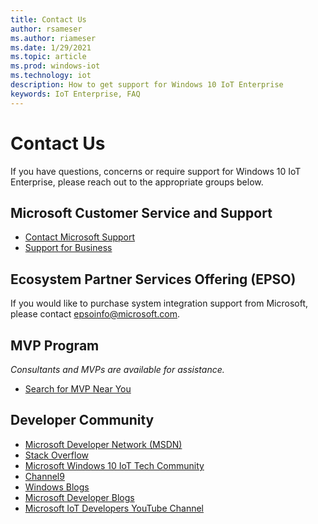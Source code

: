 ```yaml
---
title: Contact Us
author: rsameser
ms.author: riameser
ms.date: 1/29/2021
ms.topic: article
ms.prod: windows-iot
ms.technology: iot
description: How to get support for Windows 10 IoT Enterprise
keywords: IoT Enterprise, FAQ
---
```


# Contact Us
If you have questions, concerns or require support for Windows 10 IoT Enterprise, please reach out to the appropriate groups below.

## Microsoft Customer Service and Support
* [Contact Microsoft Support](https://support.microsoft.com/en-us/contactus#)
* [Support for Business](https://support.microsoft.com/supportforbusiness/productselection)

## Ecosystem Partner Services Offering (EPSO)
If you would like to purchase system integration support from Microsoft, please contact epsoinfo@microsoft.com.

## MVP Program
 *Consultants and MVPs are available for assistance.*
 * [Search for MVP Near You](https://mvp.microsoft.com/)

## Developer Community
* [Microsoft Developer Network (MSDN)](https://social.msdn.microsoft.com/Forums/en-US/home?forum=WindowsIoT)
* [Stack Overflow](https://stackoverflow.com/questions/tagged/windows-10-iot-enterprise)
* [Microsoft Windows 10 IoT Tech Community](https://techcommunity.microsoft.com/t5/windows-10-iot/bd-p/Windows10IoT)
* [Channel9](https://channel9.msdn.com/)
* [Windows Blogs](https://blogs.windows.com/windowsdeveloper/)
* [Microsoft Developer Blogs](https://devblogs.microsoft.com/)
* [Microsoft IoT Developers YouTube Channel](https://www.youtube.com/channel/UCL7wy-iy_V76xxPnrIzGOZQ)

